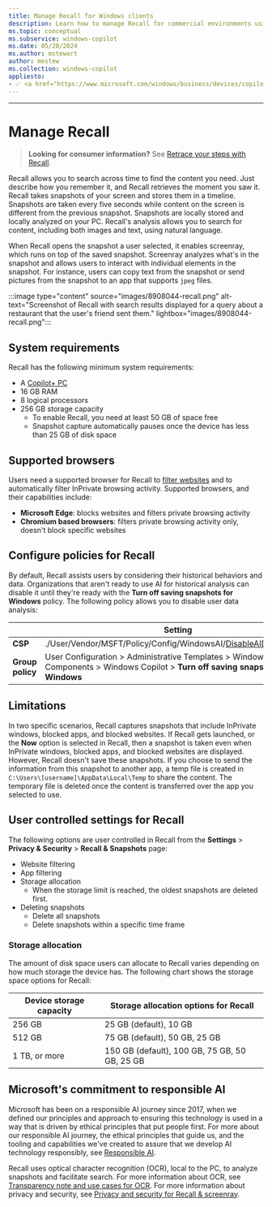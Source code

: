 ```yaml
---
title: Manage Recall for Windows clients
description: Learn how to manage Recall for commercial environments using MDM and group policy. Learn about Recall features.
ms.topic: conceptual
ms.subservice: windows-copilot
ms.date: 05/20/2024
ms.author: mstewart
author: mestew
ms.collection: windows-copilot
appliesto:
- ✅ <a href="https://www.microsoft.com/windows/business/devices/copilot-plus-pcs#copilot-plus-pcs" target="_blank">Copilot+ PCs</a>
---
```

---

# Manage Recall
<!--8908044-->
>**Looking for consumer information?** See [Retrace your steps with Recall](https://support.microsoft.com/topic/aa03f8a0-a78b-4b3e-b0a1-2eb8ac48701c).

Recall allows you to search across time to find the content you need. Just describe how you remember it, and Recall retrieves the moment you saw it. Recall takes snapshots of your screen and stores them in a timeline. Snapshots are taken every five seconds while content on the screen is different from the previous snapshot. Snapshots are locally stored and locally analyzed on your PC. Recall's analysis allows you to search for content, including both images and text, using natural language.

When Recall opens the snapshot a user selected, it enables screenray, which runs on top of the saved snapshot. Screenray analyzes what's in the snapshot and allows users to interact with individual elements in the snapshot. For instance, users can copy text from the snapshot or send pictures from the snapshot to an app that supports `jpeg` files.

:::image type="content" source="images/8908044-recall.png" alt-text="Screenshot of Recall with search results displayed for a query about a restaurant that the user's friend sent them." lightbox="images/8908044-recall.png":::

## System requirements
Recall has the following minimum system requirements:

- A [Copilot+ PC](https://www.microsoft.com/windows/business/devices/copilot-plus-pcs#copilot-plus-pcs)
- 16 GB RAM
- 8 logical processors
- 256 GB storage capacity
  - To enable Recall, you need at least 50 GB of space free
  - Snapshot capture automatically pauses once the device has less than 25 GB of disk space

## Supported browsers

Users need a supported browser for Recall to [filter websites](#user-controlled-settings-for-recall) and to automatically filter InPrivate browsing activity. Supported browsers, and their capabilities include:

- **Microsoft Edge**: blocks websites and filters private browsing activity
- **Chromium based browsers**: filters private browsing activity only, doesn't block specific websites

## Configure policies for Recall

By default, Recall assists users by considering their historical behaviors and data. Organizations that aren't ready to use AI for historical analysis can disable it until they're ready with the **Turn off saving snapshots for Windows** policy. The following policy allows you to disable user data analysis:

| &nbsp; | Setting  |
|---|---|
| **CSP** | ./User/Vendor/MSFT/Policy/Config/WindowsAI/[DisableAIDataAnalysis](mdm/policy-csp-windowsai.md#disableaidataanalysis) |
| **Group policy** | User Configuration > Administrative Templates > Windows Components > Windows Copilot > **Turn off saving snapshots for Windows** |

## Limitations

In two specific scenarios, Recall captures snapshots that include InPrivate windows, blocked apps, and blocked websites. If Recall gets launched, or the **Now** option is selected in Recall, then a snapshot is taken even when InPrivate windows, blocked apps, and blocked websites are displayed. However, Recall doesn't save these snapshots. If you choose to send the information from this snapshot to another app, a temp file is created in `C:\Users\[username]\AppData\Local\Temp` to share the content. The temporary file is deleted once the content is transferred over the app you selected to use.

## User controlled settings for Recall

The following options are user controlled in Recall from the **Settings** > **Privacy & Security** > **Recall & Snapshots** page:

- Website filtering
- App filtering
- Storage allocation
    - When the storage limit is reached, the oldest snapshots are deleted first.
- Deleting snapshots
    - Delete all snapshots
    - Delete snapshots within a specific time frame


### Storage allocation

The amount of disk space users can allocate to Recall varies depending on how much storage the device has. The following chart shows the storage space options for Recall:

| Device storage capacity | Storage allocation options for Recall |
|---|---|
| 256 GB | 25 GB (default), 10 GB |
| 512 GB | 75 GB (default), 50 GB, 25 GB |
| 1 TB, or more | 150 GB (default), 100 GB, 75 GB, 50 GB, 25 GB |


## Microsoft's commitment to responsible AI

Microsoft has been on a responsible AI journey since 2017, when we defined our principles and approach to ensuring this technology is used in a way that is driven by ethical principles that put people first. For more about our responsible AI journey, the ethical principles that guide us, and the tooling and capabilities we've created to assure that we develop AI technology responsibly, see [Responsible AI](https://www.microsoft.com/ai/responsible-ai).

Recall uses optical character recognition (OCR), local to the PC, to analyze snapshots and facilitate search. For more information about OCR, see [Transparency note and use cases for OCR](/legal/cognitive-services/computer-vision/ocr-transparency-note). For more information about privacy and security, see [Privacy and security for Recall & screenray](https://support.microsoft.com/topic/d404f672-7647-41e5-886c-a3c59680af15).
